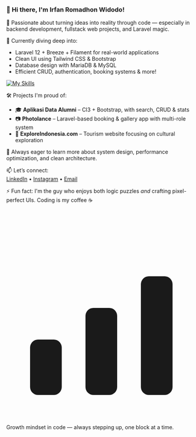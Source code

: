 ### 👋 Hi there, I'm Irfan Romadhon Widodo!

🚀 Passionate about turning ideas into reality through code — especially in backend development, fullstack web projects, and Laravel magic.

🧠 Currently diving deep into:
- Laravel 12 + Breeze + Filament for real-world applications
- Clean UI using Tailwind CSS & Bootstrap
- Database design with MariaDB & MySQL
- Efficient CRUD, authentication, booking systems & more!


[![My Skills](https://skillicons.dev/icons?i=php,js,html,css,laravel,tailwind,bootstrap,python,docker,vscode)](https://skillicons.dev)

🛠️ Projects I'm proud of:
- 🎓 **Aplikasi Data Alumni** – CI3 + Bootstrap, with search, CRUD & stats
- 📷 **Photolance** – Laravel-based booking & gallery app with multi-role system
- 💼 **ExploreIndonesia.com** – Tourism website focusing on cultural exploration

🌱 Always eager to learn more about system design, performance optimization, and clean architecture.

📫 Let’s connect:  
[LinkedIn](https://www.linkedin.com/in/irfanromadhonwd/) • [Instagram](https://www.instagram.com/irfan_romadhonn/) • [Email](mailto:irfanromadhonwidodo86@gmail.com)

⚡ Fun fact: I'm the guy who enjoys both logic puzzles *and* crafting pixel-perfect UIs. Coding is my coffee ☕

<br><br>
<!-- Grafik Batang Tambahan -->
<svg class="w-8 h-8 text-indigo-600 mx-auto mb-2" fill="currentColor" viewBox="0 0 24 24">
  <rect x="3" y="14" width="4" height="7" rx="1"></rect>
  <rect x="10" y="10" width="4" height="11" rx="1"></rect>
  <rect x="17" y="6" width="4" height="15" rx="1"></rect>
</svg>

<p class="text-center text-sm text-gray-600">
  Growth mindset in code — always stepping up, one block at a time.
</p>
